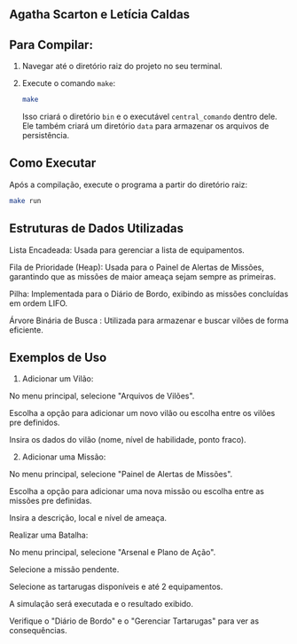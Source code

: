 ## Agatha Scarton e Letícia Caldas

## Para Compilar:

1.  Navegar até o diretório raiz do projeto no seu terminal.
2.  Execute o comando `make`:

    ```bash
    make
    ```

    Isso criará o diretório `bin` e o executável `central_comando` dentro dele. Ele também criará um diretório `data` para armazenar os arquivos de persistência.

## Como Executar

Após a compilação, execute o programa a partir do diretório raiz:

```bash
make run
```

## Estruturas de Dados Utilizadas
Lista Encadeada: Usada para gerenciar a lista de equipamentos.

Fila de Prioridade (Heap): Usada para o Painel de Alertas de Missões, garantindo que as missões de maior ameaça sejam sempre as primeiras.

Pilha: Implementada para o Diário de Bordo, exibindo as missões concluídas em ordem LIFO.

Árvore Binária de Busca : Utilizada para armazenar e buscar vilões de forma eficiente.

## Exemplos de Uso
1. Adicionar um Vilão:

No menu principal, selecione "Arquivos de Vilões".

Escolha a opção para adicionar um novo vilão ou escolha entre os vilões pre definidos.

Insira os dados do vilão (nome, nível de habilidade, ponto fraco).

2. Adicionar uma Missão:

No menu principal, selecione "Painel de Alertas de Missões".

Escolha a opção para adicionar uma nova missão ou escolha entre as missões pre definidas.

Insira a descrição, local e nível de ameaça. 

Realizar uma Batalha:

No menu principal, selecione "Arsenal e Plano de Ação".

Selecione a missão pendente.

Selecione as tartarugas disponíveis e até 2 equipamentos.

A simulação será executada e o resultado exibido.

Verifique o "Diário de Bordo" e o "Gerenciar Tartarugas" para ver as consequências.
